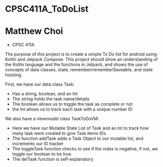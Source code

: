 # CPSC411A_ToDoList
# Matthew Choi
* CPSC 411A

The purpose of this project is to create a simple To Do list for android using Kotlin and Jetpack Compose.
This project should show an understanding of the Kotlin language and the functions in Jetpack, and shows
the use of concepts of data classes, state, remember/rememberSaveable, and state hoisting.

First, we have our data class Task:
* Has a string, boolean, and an Int
* The string holds the task name/details
* The boolean allows us to toggle the task as complete or not
* the Int allows us to track each task with a unique number ID

We also have a viewmodel class TaskToDoVM:
* Here we have our Mutable State List of Task and an Int to track how many task were created to give Task items IDs
* The function addTask adds a Task Object to our mutable list, and increments our ID tracker
* The toggleTask function checks to see if the index is negative, if not, we toggle our boolean to be true
* The delTask function is self-explanatory
